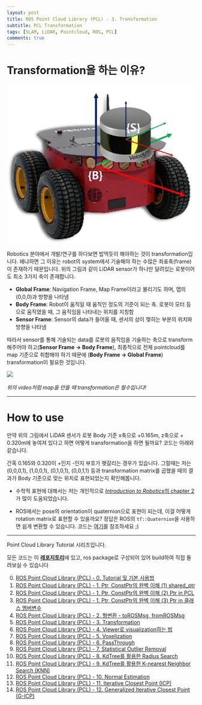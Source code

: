 ```yaml
---
layout: post
title: ROS Point Cloud Library (PCL) - 3. Transformation
subtitle: PCL Transformation
tags: [SLAM, LiDAR, Pointcloud, ROS, PCL]
comments: true
---
```


# Transformation을 하는 이유?

![tf](/img/pcl_robot_sensor.PNG)

Robotics 분야에서 개발/연구를 하다보면 밥먹듯이 해야하는 것이 transformation입니다. 왜냐하면 그 이유는 robot의 system에서 기술해야 하는 수많은 좌표축(frame)이 존재하기 때문입니다. 위의 그림과 같이 LiDAR sensor가 하나만 달려있는 로봇이어도 최소 3가지 축이 존재합니다.

* **Global Frame**: Navigation Frame, Map Frame이라고 불리기도 하며, 맵의 (0,0,0)과 방향을 나타냄 
* **Body Frame**: Robot이 움직일 때 움직인 정도의 기준이 되는 축. 로봇이 모터 등으로 움직였을 때, 그 움직임을 나타내는 위치를 지칭함 
* **Sensor Frame**: Sensor의 data가 들어올 때, 센서의 상이 맺히는 부분의 위치와 방향을 나타냄

따라서 sensor를 통해 기술되는 data를 로봇의 움직임을 기술하는 축으로 transform해주어야 하고(**Sensor Frame → Body Frame**), 최종적으로 전체 pointcloud를 map 기준으로 취합해야 하기 때문에 (**Body Frame → Global Frame**) transformation이 필요한 것입니다. 


[![](http://img.youtube.com/vi/Sn_Ot3TiCyQ/0.jpg)](http://www.youtube.com/watch?v=Sn_Ot3TiCyQ "pose_correction")

*위의 video처럼 map을 만들 때 transformation은 필수입니다!*

---

# How to use

만약 위의 그림에서 LiDAR 센서가 로봇 Body 기준 x축으로 +0.165m, z축으로 + 0.320m에 놓여져 있다고 하면 어떻게 transformation을 하면 될까요? 코드는 아래와 같습니다. 

<script src="https://gist.github.com/LimHyungTae/ddd6f5cd6c2507a86388bd1b703e0cbb.js"></script>

간혹 0.165와 0.320이 +인지 -인지 부호가 헷갈리는 경우가 있습니다. 그럴때는 저는 (0,0,0,1), (1,0,0,1), (0,1,0,1), (0,0,1,1) 등과 transformation matrix를 곱했을 때의 결과가 Body 기준으로 맞는 위치로 표현되었는지 확인해봅니다.  

* 수학적 표현에 대해서는 저는 개인적으로 [*Introduction to Robotics*의 chapter 2](http://www.mech.sharif.ir/c/document_library/get_file?uuid=5a4bb247-1430-4e46-942c-d692dead831f&groupId=14040)가 많이 도움되었습니다.

* ROS에서는 pose의 orientation이 quaternion으로 표현이 되는데, 이걸 어떻게 rotation matrix로 표현할 수 있을까요? 정답은 ROS의 `tf::Quaternion`을 사용하면 쉽게 변환할 수 있습니다. 코드는 [여기](https://gist.github.com/LimHyungTae/2499a68ea8ee4d8a876a149858a5b08e)를 참조하세요 ;)


---

Point Cloud Library Tutorial 시리즈입니다.

모든 코드는 이 [**레포지토리**](https://github.com/LimHyungTae/pcl_tutorial)에 있고, ros package로 구성되어 있어 build하여 직접 돌려보실 수 있습니다

0. [ROS Point Cloud Library (PCL) - 0. Tutorial 및 기본 사용법](https://limhyungtae.github.io/2021-09-09-ROS-Point-Cloud-Library-(PCL)-0.-Tutorial-%EB%B0%8F-%EA%B8%B0%EB%B3%B8-%EC%82%AC%EC%9A%A9%EB%B2%95/)
1. [ROS Point Cloud Library (PCL) - 1. Ptr, ConstPtr의 완벽 이해 (1) shared_ptr](https://limhyungtae.github.io/2021-09-09-ROS-Point-Cloud-Library-(PCL)-1.-Ptr,-ConstPtr%EC%9D%98-%EC%99%84%EB%B2%BD-%EC%9D%B4%ED%95%B4-(1)-shared_ptr/)
2. [ROS Point Cloud Library (PCL) - 1. Ptr, ConstPtr의 완벽 이해 (2) Ptr in PCL](https://limhyungtae.github.io/2021-09-10-ROS-Point-Cloud-Library-(PCL)-1.-Ptr,-ConstPtr%EC%9D%98-%EC%99%84%EB%B2%BD-%EC%9D%B4%ED%95%B4-(2)-Ptr-in-PCL/)
3. [ROS Point Cloud Library (PCL) - 1. Ptr, ConstPtr의 완벽 이해 (3) Ptr in 클래스 멤버변수](https://limhyungtae.github.io/2021-09-10-ROS-Point-Cloud-Library-(PCL)-1.-Ptr,-ConstPtr%EC%9D%98-%EC%99%84%EB%B2%BD-%EC%9D%B4%ED%95%B4-(3)-Ptr-in-%ED%81%B4%EB%9E%98%EC%8A%A4-%EB%A9%A4%EB%B2%84%EB%B3%80%EC%88%98/)
4. [ROS Point Cloud Library (PCL) - 2. 형변환 - toROSMsg, fromROSMsg](https://limhyungtae.github.io/2021-09-10-ROS-Point-Cloud-Library-(PCL)-2.-%ED%98%95%EB%B3%80%ED%99%98-toROSMsg,-fromROSMsg/)
5. [ROS Point Cloud Library (PCL) - 3. Transformation](https://limhyungtae.github.io/2021-09-10-ROS-Point-Cloud-Library-(PCL)-3.-Transformation/)
6. [ROS Point Cloud Library (PCL) - 4. Viewer로 visualization하는 법](https://limhyungtae.github.io/2021-09-10-ROS-Point-Cloud-Library-(PCL)-4.-Viewer%EB%A1%9C-visualization%ED%95%98%EB%8A%94-%EB%B2%95/)
7. [ROS Point Cloud Library (PCL) - 5. Voxelization](https://limhyungtae.github.io/2021-09-12-ROS-Point-Cloud-Library-(PCL)-5.-Voxelization/)
8. [ROS Point Cloud Library (PCL) - 6. PassThrough](https://limhyungtae.github.io/2021-09-12-ROS-Point-Cloud-Library-(PCL)-6.-PassThrough/)
9. [ROS Point Cloud Library (PCL) - 7. Statistical Outlier Removal](https://limhyungtae.github.io/2021-09-12-ROS-Point-Cloud-Library-(PCL)-7.-Statistical-Outlier-Removal/)
10. [ROS Point Cloud Library (PCL) - 8. KdTree를 활용한 Radius Search](https://limhyungtae.github.io/2021-09-12-ROS-Point-Cloud-Library-(PCL)-8.-KdTree%EB%A5%BC-%ED%99%9C%EC%9A%A9%ED%95%9C-Radius-Search/)
11. [ROS Point Cloud Library (PCL) - 9. KdTree를 활용한 K-nearest Neighbor Search (KNN)](https://limhyungtae.github.io/2021-09-12-ROS-Point-Cloud-Library-(PCL)-9.-KdTree%EB%A5%BC-%ED%99%9C%EC%9A%A9%ED%95%9C-K-nearest-Neighbor-Search-(KNN)/)
12. [ROS Point Cloud Library (PCL) - 10. Normal Estimation](https://limhyungtae.github.io/2021-09-13-ROS-Point-Cloud-Library-(PCL)-10.-Normal-Estimation/)
13. [ROS Point Cloud Library (PCL) - 11. Iterative Closest Point (ICP)](https://limhyungtae.github.io/2021-09-14-ROS-Point-Cloud-Library-(PCL)-11.-Iterative-Closest-Point-(ICP)/)
14. [ROS Point Cloud Library (PCL) - 12. Generalized Iterative Closest Point (G-ICP)](https://limhyungtae.github.io/2021-09-14-ROS-Point-Cloud-Library-(PCL)-12.-Generalized-Iterative-Closest-Point-(G-ICP)/)
